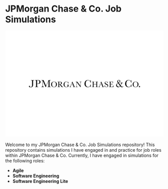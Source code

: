 # JPMorgan Chase & Co. Job Simulations

![JPMorgan Logo](images/JPMorganLogo.png)

Welcome to my JPMorgan Chase & Co. Job Simulations repository! This repository contains simulations I have engaged in and practice for job roles within JPMorgan Chase & Co. Currently, I have engaged in simulations for the following roles:

- **Agile**
- **Software Engineering**
- **Software Engineering Lite**

